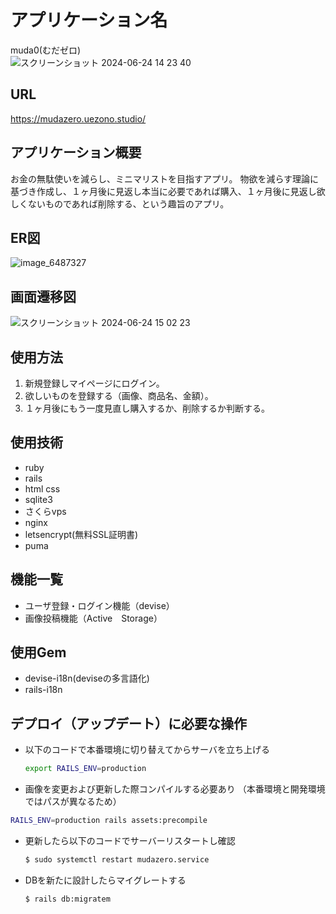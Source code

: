 # アプリケーション名
muda0(むだゼロ)<br>
![スクリーンショット 2024-06-24 14 23 40](https://github.com/U-Yuri/mudamuda/assets/80314978/82775b10-5b6b-47de-8d3b-372545b267df)
## URL
https://mudazero.uezono.studio/
## アプリケーション概要
お金の無駄使いを減らし、ミニマリストを目指すアプリ。
物欲を減らす理論に基づき作成し、１ヶ月後に見返し本当に必要であれば購入、１ヶ月後に見返し欲しくないものであれば削除する、という趣旨のアプリ。
## ER図
![image_6487327](https://github.com/U-Yuri/mudamuda/assets/80314978/d9ac338c-aede-4f79-9ab8-760e89b6959e)
## 画面遷移図
![スクリーンショット 2024-06-24 15 02 23](https://github.com/U-Yuri/mudamuda/assets/80314978/93b3c887-a394-4965-9269-17b718f8a664)
## 使用方法
1. 新規登録しマイページにログイン。
2. 欲しいものを登録する（画像、商品名、金額）。
3. １ヶ月後にもう一度見直し購入するか、削除するか判断する。
## 使用技術
- ruby
- rails
- html css
- sqlite3
- さくらvps
- nginx
- letsencrypt(無料SSL証明書)
- puma
## 機能一覧
- ユーザ登録・ログイン機能（devise）
- 画像投稿機能（Active　Storage）
## 使用Gem
- devise-i18n(deviseの多言語化)
- rails-i18n
## デプロイ（アップデート）に必要な操作
- 以下のコードで本番環境に切り替えてからサーバを立ち上げる
  ```bash
  export RAILS_ENV=production
  ```
- 画像を変更および更新した際コンパイルする必要あり
  （本番環境と開発環境ではパスが異なるため）
```bash
RAILS_ENV=production rails assets:precompile
```
- 更新したら以下のコードでサーバーリスタートし確認
  ```bash
  $ sudo systemctl restart mudazero.service
  ```
- DBを新たに設計したらマイグレートする
  ```bash
  $ rails db:migratem
  ```


